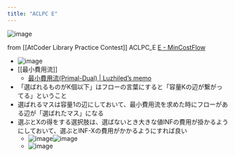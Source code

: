 ```yaml
---
title: "ACLPC E"
---
```


![image](https://gyazo.com/eaaba4778f81bf4f4751b1e923ffae74/thumb/1000)



from [[AtCoder Library Practice Contest]]
ACLPC_E
[E - MinCostFlow](https://atcoder.jp/contests/practice2/tasks/practice2_e)
- ![image](https://gyazo.com/4a918321865b3d3cb12a58f05b197d54/thumb/1000)
- [[最小費用流]]
    - [最小費用流(Primal-Dual) | Luzhiled’s memo](https://ei1333.github.io/luzhiled/snippets/graph/primal-dual.html)
- 「選ばれるものがK個以下」はフローの言葉にすると「容量Kの辺が繋がってる」ということ
- 選ばれるマスは容量1の辺にしておいて、最小費用流を求めた時にフローがある辺が「選ばれたマス」になる
- 選ぶとXの得をする選択肢は、選ばないとき大きな値INFの費用が掛かるようにしておいて、選ぶとINF-Xの費用がかかるようにすれば良い
    - ![image](https://gyazo.com/5a9d6fb8d110d875509cebc706ad10e7/thumb/1000)![image](https://gyazo.com/025a8b01a2bac694b9a720de4339d0d1/thumb/1000)
    - ![image](https://gyazo.com/eaaba4778f81bf4f4751b1e923ffae74/thumb/1000)


